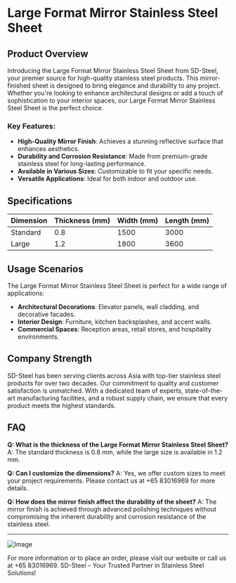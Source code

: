 # Large Format Mirror Stainless Steel Sheet

## Product Overview

Introducing the Large Format Mirror Stainless Steel Sheet from SD-Steel, your premier source for high-quality stainless steel products. This mirror-finished sheet is designed to bring elegance and durability to any project. Whether you're looking to enhance architectural designs or add a touch of sophistication to your interior spaces, our Large Format Mirror Stainless Steel Sheet is the perfect choice.

### Key Features:
- **High-Quality Mirror Finish**: Achieves a stunning reflective surface that enhances aesthetics.
- **Durability and Corrosion Resistance**: Made from premium-grade stainless steel for long-lasting performance.
- **Available in Various Sizes**: Customizable to fit your specific needs.
- **Versatile Applications**: Ideal for both indoor and outdoor use.

## Specifications

| Dimension | Thickness (mm) | Width (mm) | Length (mm) |
|-----------|----------------|------------|-------------|
| Standard  | 0.8            | 1500       | 3000        |
| Large     | 1.2            | 1800       | 3600        |

## Usage Scenarios

The Large Format Mirror Stainless Steel Sheet is perfect for a wide range of applications:

- **Architectural Decorations**: Elevator panels, wall cladding, and decorative facades.
- **Interior Design**: Furniture, kitchen backsplashes, and accent walls.
- **Commercial Spaces**: Reception areas, retail stores, and hospitality environments.

## Company Strength

SD-Steel has been serving clients across Asia with top-tier stainless steel products for over two decades. Our commitment to quality and customer satisfaction is unmatched. With a dedicated team of experts, state-of-the-art manufacturing facilities, and a robust supply chain, we ensure that every product meets the highest standards.

## FAQ

**Q: What is the thickness of the Large Format Mirror Stainless Steel Sheet?**
A: The standard thickness is 0.8 mm, while the large size is available in 1.2 mm.

**Q: Can I customize the dimensions?**
A: Yes, we offer custom sizes to meet your project requirements. Please contact us at +65 83016969 for more details.

**Q: How does the mirror finish affect the durability of the sheet?**
A: The mirror finish is achieved through advanced polishing techniques without compromising the inherent durability and corrosion resistance of the stainless steel.

---

![Image](https://github.com/user-attachments/assets/2567258e-e124-4816-932d-1809bd27ef0b)

For more information or to place an order, please visit our website or call us at +65 83016969. SD-Steel – Your Trusted Partner in Stainless Steel Solutions!